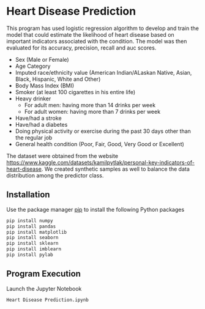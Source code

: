 # Heart Disease Prediction

This program has used logistic regression algorithm to develop and train the model that could estimate the likelihood of heart disease based on important indicators associated with the condition. The model was then evaluated for its accuracy, precision, recall and auc scores. 

- Sex (Male or Female)
- Age Category
- Imputed race/ethnicity value (American Indian/ALaskan Native, Asian, Black, Hispanic, White and Other)
- Body Mass Index (BMI)
- Smoker (at least 100 cigarettes in his entire life)
- Heavy drinker
  - For adult men: having more than 14 drinks per week
  - For adult women: having more than 7 drinks per week
- Have/had a stroke
- Have/had a diabetes
- Doing physical activity or exercise during the past 30 days other than the regular job
- General health condition (Poor, Fair, Good, Very Good or Excellent)

The dataset were obtained from the website https://www.kaggle.com/datasets/kamilpytlak/personal-key-indicators-of-heart-disease. We created synthetic samples as well to balance the data distribution among the predictor class.

## Installation

Use the package manager [pip](https://pip.pypa.io/en/stable/) to install the following Python packages
```bash
pip install numpy
pip install pandas
pip install matplotlib
pip install seaborn
pip install sklearn
pip install imblearn
pip install pylab
```

## Program Execution
Launch the Jupyter Notebook
```bash
Heart Disease Prediction.ipynb
```
